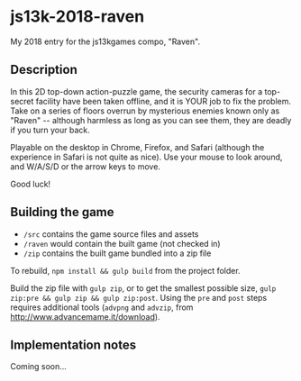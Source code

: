 # js13k-2018-raven

My 2018 entry for the js13kgames compo, "Raven".

## Description

In this 2D top-down action-puzzle game, the security cameras for a top-secret facility have been taken offline, and it is YOUR job to fix the problem. Take on a series of floors overrun by mysterious enemies known only as "Raven" -- although harmless as long as you can see them, they are deadly if you turn your back.

Playable on the desktop in Chrome, Firefox, and Safari (although the experience in Safari is not quite as nice). Use your mouse to look around, and W/A/S/D or the arrow keys to move.

Good luck!

## Building the game

- `/src` contains the game source files and assets
- `/raven` would contain the built game (not checked in)
- `/zip` contains the built game bundled into a zip file

To rebuild, `npm install && gulp build` from the project folder.

Build the zip file with `gulp zip`, or to get the smallest possible size, `gulp zip:pre && gulp zip && gulp zip:post`. Using the `pre` and `post` steps requires additional tools (`advpng` and `advzip`, from http://www.advancemame.it/download).

## Implementation notes

Coming soon...

